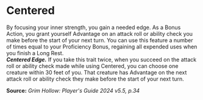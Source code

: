 # Centered

By focusing your inner strength, you gain a needed edge. As a Bonus Action, you grant yourself Advantage on an attack roll or ability check you make before the start of your next turn. You can use this feature a number of times equal to your Proficiency Bonus, regaining all expended uses when you finish a Long Rest.  
***Centered Edge.*** If you take this trait twice, when you succeed on the attack roll or ability check made while using Centered, you can choose one creature within 30 feet of you. That creature has Advantage on the next attack roll or ability check they make before the start of your next turn.

**Source:** *Grim Hollow: Player's Guide 2024 v5.5, p.34*